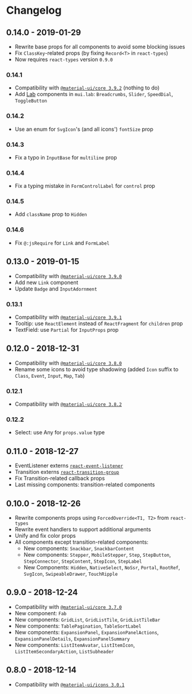 # Changelog

## 0.14.0 - 2019-01-29

* Rewrite base props for all components to avoid some blocking issues
* Fix `ClassKey`-related props (by fixing `Record<T>` in `react-types`)
* Now requires `react-types` version `0.9.0`

### 0.14.1

* Compatibility with [`@material-ui/core 3.9.2`](https://v3-9-2.material-ui.com/versions/) (nothing to do)
* Add [Lab](https://material-ui.com/lab/about/) components in `mui.lab`: `Breadcrumbs`, `Slider`, `SpeedDial`, `ToggleButton`

### 0.14.2

* Use an enum for `SvgIcon`'s (and all icons') `fontSize` prop

### 0.14.3

* Fix a typo in `InputBase` for `multiline` prop

### 0.14.4

* Fix a typing mistake in `FormControlLabel` for `control` prop

### 0.14.5

* Add `className` prop to `Hidden`

### 0.14.6

* Fix `@:jsRequire` for `Link` and `FormLabel`

## 0.13.0 - 2019-01-15

* Compatibility with [`@material-ui/core 3.9.0`](https://v3-9-0.material-ui.com/versions/)
* Add new `Link` component
* Update `Badge` and `InputAdornment`

### 0.13.1

* Compatibility with [`@material-ui/core 3.9.1`](https://v3-9-1.material-ui.com/versions/)
* Tooltip: use `ReactElement` instead of `ReactFragment` for `children` prop
* TextField: use `Partial` for `InputProps` prop

## 0.12.0 - 2018-12-31

* Compatibility with [`@material-ui/core 3.8.0`](https://v3-8-0.material-ui.com/versions/)
* Rename some icons to avoid type shadowing (added `Icon` suffix to `Class`, `Event`, `Input`, `Map`, `Tab`)

### 0.12.1

* Compatibility with [`@material-ui/core 3.8.2`](https://v3-8-2.material-ui.com/versions/)

### 0.12.2

* Select: use Any for `props.value` type

## 0.11.0 - 2018-12-27

* EventListener externs [`react-event-listener`](https://github.com/kLabz/haxe-react-event-listener)
* Transition externs [`react-transition-group`](https://github.com/kLabz/haxe-react-transition-group)
* Fix Transition-related callback props
* Last missing components: transition-related components

## 0.10.0 - 2018-12-26

* Rewrite components props using `ForcedOverride<T1, T2>` from `react-types`
* Rewrite event handlers to support additional arguments
* Unify and fix color props
* All components except transition-related components:
  * New components: `Snackbar`, `SnackbarContent`
  * New components: `Stepper`, `MobileStepper`, `Step`, `StepButton`, `StepConnector`, `StepContent`, `StepIcon`, `StepLabel`
  * New Components: `Hidden`, `NativeSelect`, `NoSsr`, `Portal`, `RootRef`, `SvgIcon`, `SwipeableDrawer`, `TouchRipple`

## 0.9.0 - 2018-12-24

* Compatibility with [`@material-ui/core 3.7.0`](https://v3-7-0.material-ui.com/versions/)
* New component: `Fab`
* New components: `GridList`, `GridListTile`, `GridListTileBar`
* New components: `TablePagination`, `TableSortLabel`
* New components: `ExpansionPanel`, `ExpansionPanelActions`, `ExpansionPanelDetails`, `ExpansionPanelSummary`
* New components: `ListItemAvatar`, `ListItemIcon`, `ListItemSecondaryAction`, `ListSubheader`

## 0.8.0 - 2018-12-14

* Compatibility with [`@material-ui/icons 3.0.1`](https://material.io/tools/icons/)
